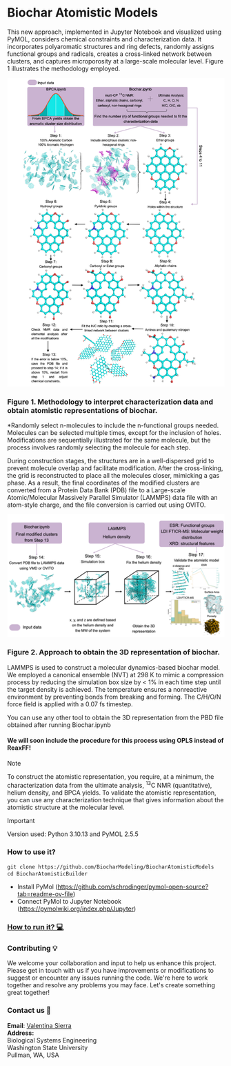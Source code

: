 # Biochar Atomistic Models
This new approach, implemented in Jupyter Notebook and visualized using PyMOL, considers chemical constraints and characterization data. It incorporates polyaromatic structures and ring defects, randomly assigns functional groups and radicals, creates a cross-linked network between clusters, and captures microporosity at a large-scale molecular level. Figure 1 illustrates the methodology employed.

![plot](./Figures/1.png)
### Figure 1. Methodology to interpret characterization data and obtain atomistic representations of biochar. 
*Randomly select n-molecules to include the n-functional groups needed. Molecules can be selected multiple times, except for the inclusion of holes. 
Modifications are sequentially illustrated for the same molecule, but the process involves randomly selecting the molecule for each step. 

During construction stages, the structures are in a well-dispersed grid to prevent molecule overlap and facilitate modification. After the cross-linking, the grid is reconstructed to place all the molecules closer, mimicking a gas phase. As a result, the final coordinates of the modified clusters are converted from a Protein Data Bank (PDB) file to a Large-scale Atomic/Molecular Massively Parallel Simulator (LAMMPS) data file with an atom-style charge, and the file conversion is carried out using OVITO. 

![plot](./Figures/2.png)
### Figure 2. Approach to obtain the 3D representation of biochar. 

LAMMPS is used to construct a molecular dynamics-based biochar model. We employed a canonical ensemble (NVT) at 298 K to mimic a compression process by reducing the simulation box size by < 1% in each time step until the target density is achieved. The temperature ensures a nonreactive environment by preventing bonds from breaking and forming. The C/H/O/N force field is applied with a 0.07 fs timestep.

You can use any other tool to obtain the 3D representation from the PBD file obtained after running Biochar.ipynb 
#### We will soon include the procedure for this process using OPLS instead of ReaxFF!

> [!NOTE]
> To construct the atomistic representation, you require, at a minimum, the characterization data from the ultimate analysis, <sup>13</sup>C NMR (quantitative), helium density, and BPCA yields. To validate the atomistic representation, you can use any characterization technique that gives information about the atomistic structure at the molecular level.

> [!IMPORTANT]
> Version used: Python 3.10.13 and PyMOL 2.5.5

### How to use it?

```
git clone https://github.com/BiocharModeling/BiocharAtomisticModels
cd BiocharAtomisticBuilder
```
- Install PyMol (https://github.com/schrodinger/pymol-open-source?tab=readme-ov-file)
- Connect PyMol to Jupyter Notebook (https://pymolwiki.org/index.php/Jupyter)

###  [How to run it? :computer:](https://www.youtube.com/watch?v=V4YJs-slrXk)

### Contributing :bulb:
We welcome your collaboration and input to help us enhance this project. Please get in touch with us if you have improvements or modifications to suggest or encounter any issues running the code. We're here to work together and resolve any problems you may face. Let's create something great together!

### Contact us :email:
**Email**: 
[Valentina Sierra](mailto:v.sierrajimenez@wsu.edu) <br>
**Address:** <br>
Biological Systems Engineering <br>
Washington State University <br> 
Pullman, WA, USA

